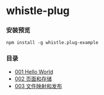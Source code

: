 # whistle-plug
### 安装预览
```
npm install -g whistle.plug-example
```
### 目录
* [001 Hello World](https://github.com/Ke1992/examples/blob/master/whistle-plug/notes/001%20Hello%20World.md)
* [002 页面和存储](https://github.com/Ke1992/examples/blob/master/whistle-plug/notes/002%20Page%20And%20Storage.md)
* [003 文件映射和发布](https://github.com/Ke1992/examples/blob/master/whistle-plug/notes/003%20File%20Mapping%20And%20Publish.md)